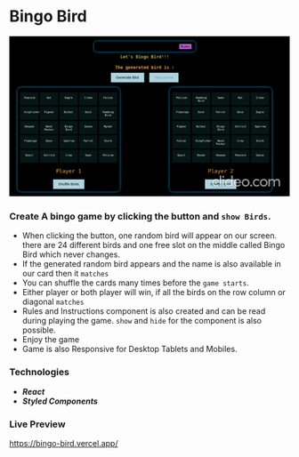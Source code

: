 # Bingo Bird

![exmple image](src/assets/bingo_bird_vdo.gif)
### Create A bingo game by clicking the button and `show Birds`.

- When clicking the button, one random bird will appear on our screen. there are 24 different birds and one free slot on the middle called Bingo Bird which never changes.
- If the generated random bird appears and the name is also available in our card then it `matches`
- You can shuffle the cards many times before the `game starts`.
- Either player or both player will win, if all the birds on the row column or diagonal `matches`
- Rules and Instructions component is also created and can be read during playing the game. `show` and `hide` for the component is also possible.
- Enjoy the game
- Game is also Responsive for Desktop Tablets and Mobiles.

### Technologies

- **_React_**
- **_Styled Components_**
### Live Preview
https://bingo-bird.vercel.app/
